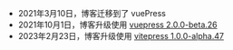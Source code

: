 - 2021年3月10日，博客迁移到了 vuePress
- 2021年10月1日，博客升级使用 [vuepress 2.0.0-beta.26](https://vuepress.vuejs.org/zh/)
- 2023年2月23日，博客升级使用 [vitepress 1.0.0-alpha.47](https://vitepress.vuejs.org/)
